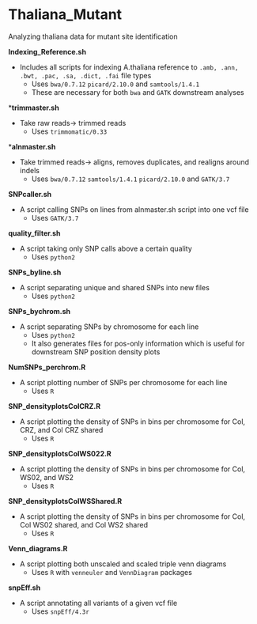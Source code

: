 # Thaliana_Mutant
Analyzing thaliana data for mutant site identification



**Indexing_Reference.sh** 
* Includes all scripts for indexing A.thaliana reference to `.amb, .ann, .bwt, .pac, .sa, .dict, .fai` file types
    * Uses `bwa/0.7.12` `picard/2.10.0` and `samtools/1.4.1`
    * These are necessary for both `bwa` and `GATK` downstream analyses
 
 
***trimmaster.sh**
* Take raw reads-> trimmed reads
    * Uses `trimmomatic/0.33` 


***alnmaster.sh**
* Take trimmed reads-> aligns, removes duplicates, and realigns around indels
    * Uses `bwa/0.7.12` `samtools/1.4.1` `picard/2.10.0` and `GATK/3.7`


**SNPcaller.sh**
* A script calling SNPs on lines from alnmaster.sh script into one vcf file
    * Uses `GATK/3.7`


**quality_filter.sh** 
* A script taking only SNP calls above a certain quality
    * Uses `python2`


**SNPs_byline.sh**
* A script separating unique and shared SNPs into new files
    * Uses `python2`


**SNPs_bychrom.sh** 
* A script separating SNPs by chromosome for each line
    * Uses `python2`
    * It also generates files for pos-only information which is useful for downstream SNP position density plots

**NumSNPs_perchrom.R** 
* A script plotting number of SNPs per chromosome for each line
    * Uses `R`
    
**SNP_densityplotsColCRZ.R** 
* A script plotting the density of SNPs in bins per chromosome for Col, CRZ, and Col CRZ shared
   * Uses `R`
   
**SNP_densityplotsColWS022.R** 
* A script plotting the density of SNPs in bins per chromosome for Col, WS02, and WS2
   * Uses `R`
   
**SNP_densityplotsColWSShared.R** 
* A script plotting the density of SNPs in bins per chromosome for Col, Col WS02 shared, and Col WS2 shared
   * Uses `R`

**Venn_diagrams.R**
* A script plotting both unscaled and scaled triple venn diagrams
   * Uses `R` with `venneuler` and `VennDiagram` packages

**snpEff.sh**
* A script annotating all variants of a given vcf file
   * Uses `snpEff/4.3r`
    
